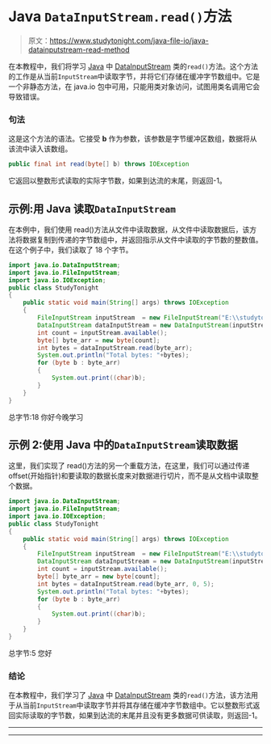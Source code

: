 # Java `DataInputStream.read()`方法

> 原文：<https://www.studytonight.com/java-file-io/java-datainputstream-read-method>

在本教程中，我们将学习 [Java](https://www.studytonight.com/java/) 中 [DataInputStream](https://www.studytonight.com/java-file-io/java-datainputstream-class) 类的`read()`方法。这个方法的工作是从当前`InputStream`中读取字节，并将它们存储在缓冲字节数组中。它是一个非静态方法，在 java.io 包中可用，只能用类对象访问，试图用类名调用它会导致错误。

### 句法

这是这个方法的语法。它接受 **b** 作为参数，该参数是字节缓冲区数组，数据将从该流中读入该数组。

```java
public final int read(byte[] b) throws IOException 
```

它返回以整数形式读取的实际字节数，如果到达流的末尾，则返回-1。

## 示例:用 Java 读取`DataInputStream`

在本例中，我们使用 read()方法从文件中读取数据，从文件中读取数据后，该方法将数据复制到传递的字节数组中，并返回指示从文件中读取的字节数的整数值。在这个例子中，我们读取了 18 个字节。

```java
import java.io.DataInputStream;
import java.io.FileInputStream;
import java.io.IOException;
public class StudyTonight 
{
	public static void main(String[] args) throws IOException 
	{ 
		FileInputStream inputStream  = new FileInputStream("E:\\studytonight\\file.txt"); 
		DataInputStream dataInputStream = new DataInputStream(inputStream); 
		int count = inputStream.available(); 
		byte[] byte_arr = new byte[count]; 
		int bytes = dataInputStream.read(byte_arr); 
		System.out.println("Total bytes: "+bytes); 
		for (byte b : byte_arr)
		{ 
			System.out.print((char)b); 
		} 
	}  
}
```

总字节:18
你好今晚学习

## 示例 2:使用 Java 中的`DataInputStream`读取数据

这里，我们实现了 read()方法的另一个重载方法，在这里，我们可以通过传递 offset(开始指针)和要读取的数据长度来对数据进行切片，而不是从文档中读取整个数据。

```java
import java.io.DataInputStream;
import java.io.FileInputStream;
import java.io.IOException;
public class StudyTonight 
{
	public static void main(String[] args) throws IOException 
	{ 
		FileInputStream inputStream  = new FileInputStream("E:\\studytonight\\file.txt"); 
		DataInputStream dataInputStream = new DataInputStream(inputStream); 
		int count = inputStream.available(); 
		byte[] byte_arr = new byte[count]; 
		int bytes = dataInputStream.read(byte_arr, 0, 5); 
		System.out.println("Total bytes: "+bytes); 
		for (byte b : byte_arr)
		{ 
			System.out.print((char)b); 
		} 
	}  
}
```

总字节:5
您好

### 结论

在本教程中，我们学习了 [Java](https://www.studytonight.com/java/) 中 [DataInputStream](https://www.studytonight.com/java-file-io/java-datainputstream-class) 类的`read()`方法，该方法用于从当前`InputStream`中读取字节并将其存储在缓冲字节数组中。它以整数形式返回实际读取的字节数，如果到达流的末尾并且没有更多数据可供读取，则返回-1。

* * *

* * *